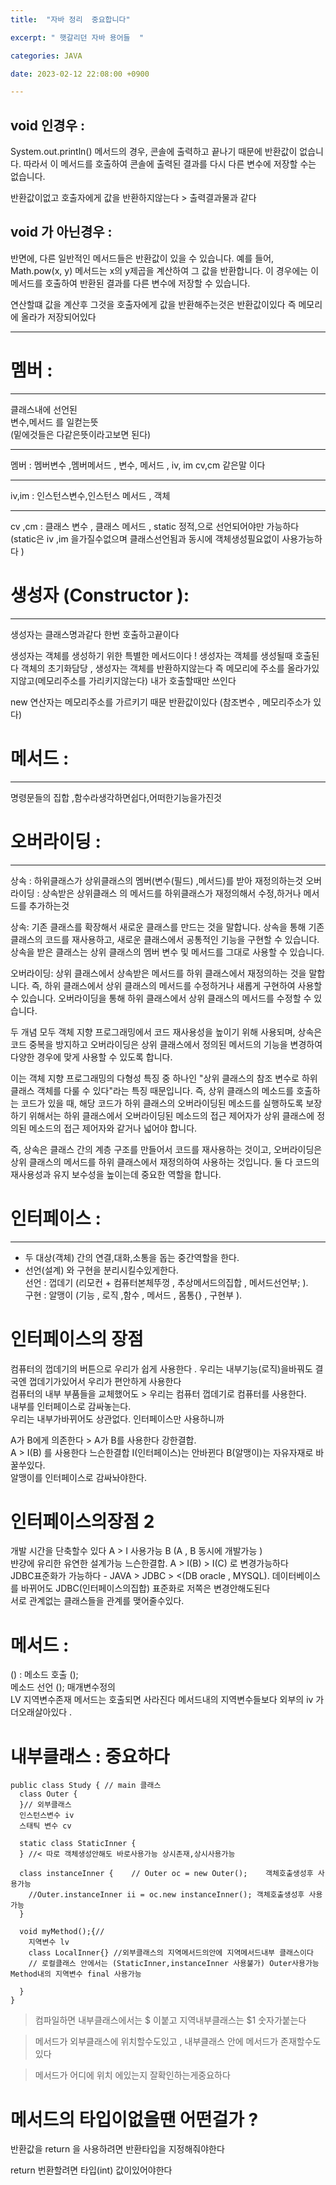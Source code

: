 ```yaml
---
title:  "자바 정리  중요합니다"

excerpt: " 햇갈리던 자바 용어들  "

categories: JAVA

date: 2023-02-12 22:08:00 +0900

---
```


## void 인경우 :
System.out.println() 메서드의 경우, 콘솔에 출력하고 끝나기 때문에 반환값이 없습니다. 따라서 이 메서드를 호출하여 콘솔에 출력된 결과를 다시 다른 변수에 저장할 수는 없습니다.   

반환값이없고 호출자에게 값을 반환하지않는다 > 출력결과물과 같다  
## void 가 아닌경우 :  
반면에, 다른 일반적인 메서드들은 반환값이 있을 수 있습니다. 예를 들어, Math.pow(x, y) 메서드는 x의 y제곱을 계산하여 그 값을 반환합니다. 이 경우에는 이 메서드를 호출하여 반환된 결과를 다른 변수에 저장할 수 있습니다.    

연산할떄 값을 계산후 그것을 호출자에게 값을 반환해주는것은 반환값이있다 즉 메모리에 올라가 저장되어있다   

----

# 멤버 : 
----
클래스내에 선언된   
변수,메서드 를 일컫는뜻   
(밑에것들은 다같은뜻이라고보면 된다)

----
멤버 : 멤버변수 ,멤버메서드 , 변수, 메서드 ,  iv, im cv,cm   같은말 이다   

----
iv,im : 인스턴스변수,인스턴스 메서드 , 객체    

---- 
cv ,cm : 클래스 변수 , 클래스 메서드 ,  static 정적,으로 선언되어야만 가능하다  (static은 iv ,im 을가질수없으며 클래스선언됨과 동시에 객체생성필요없이 사용가능하다 )  

# 생성자 (Constructor ):
----- 
생성자는 클래스명과같다 한번 호출하고끝이다

생성자는 객체를 생성하기 위한 특별한 메서드이다 ! 
생성자는 객체를 생성될때 호출된다 
객체의 초기화담당 , 
생성자는 객체를 반환하지않는다 
즉 메모리에 주소를 올라가있지않고(메모리주소를 가리키지않는다) 내가 호출할때만 쓰인다 


new 연산자는 메모리주소를 가르키기 때문 반환값이있다 (참조변수 , 메모리주소가 있다)

# 메서드 :

----

명령문들의 집합 ,함수라생각하면쉽다,어떠한기능을가진것 



# 오버라이딩 : 
-----
상속 : 하위클래스가 상위클래스의 멤버(변수(필드) ,메서드)를 받아 재정의하는것 
오버라이딩 : 상속받은 상위클래스 의 메서드를  하위클래스가 재정의해서 수정,하거나 메서드를 추가하는것 

상속: 기존 클래스를 확장해서 새로운 클래스를 만드는 것을 말합니다. 상속을 통해 기존 클래스의 코드를 재사용하고, 새로운 클래스에서 공통적인 기능을 구현할 수 있습니다. 상속을 받은 클래스는 상위 클래스의 멤버 변수 및 메서드를 그대로 사용할 수 있습니다.

오버라이딩: 상위 클래스에서 상속받은 메서드를 하위 클래스에서 재정의하는 것을 말합니다. 즉, 하위 클래스에서 상위 클래스의 메서드를 수정하거나 새롭게 구현하여 사용할 수 있습니다. 오버라이딩을 통해 하위 클래스에서 상위 클래스의 메서드를 수정할 수 있습니다.

두 개념 모두 객체 지향 프로그래밍에서 코드 재사용성을 높이기 위해 사용되며, 상속은 코드 중복을 방지하고 오버라이딩은 상위 클래스에서 정의된 메서드의 기능을 변경하여 다양한 경우에 맞게 사용할 수 있도록 합니다.

이는 객체 지향 프로그래밍의 다형성 특징 중 하나인 "상위 클래스의 참조 변수로 하위 클래스 객체를 다룰 수 있다"라는 특징 때문입니다. 즉, 상위 클래스의 메소드를 호출하는 코드가 있을 때, 해당 코드가 하위 클래스의 오버라이딩된 메소드를 실행하도록 보장하기 위해서는 하위 클래스에서 오버라이딩된 메소드의 접근 제어자가 상위 클래스에 정의된 메소드의 접근 제어자와 같거나 넓어야 합니다.

즉, 상속은 클래스 간의 계층 구조를 만들어서 코드를 재사용하는 것이고, 오버라이딩은 상위 클래스의 메서드를 하위 클래스에서 재정의하여 사용하는 것입니다. 둘 다 코드의 재사용성과 유지 보수성을 높이는데 중요한 역할을 합니다.

# 인터페이스 :
----

- 두 대상(객체) 간의 연결,대화,소통을 돕는 중간역할을 한다.  
- 선언(설계) 와 구현을 분리시킬수있게한다.  
선언 : 껍데기 (리모컨 + 컴퓨터본체뚜껑 , 추상메서드의집합 , 메서드선언부; ).  
구현 : 알맹이 (기능 , 로직 ,함수 , 메서드 , 몸통{} , 구현부 ). 

# 인터페이스의 장점 
컴퓨터의 껍데기의 버튼으로 우리가 쉽게 사용한다 . 우리는 내부기능(로직)을바꿔도 결국엔 껍데기가있어서 우리가 편안하게 사용한다   
컴퓨터의 내부 부품들을 교체했어도 > 우리는 컴퓨터 껍데기로 컴퓨터를 사용한다.  
내부를 인터페이스로 감싸놓는다.  
우리는 내부가바뀌어도 상관없다. 
인터페이스만 사용하니까   
  
A가 B에게 의존한다 > A가 B를 사용한다 강한결합.  
A > I(B) 를 사용한다 느슨한결합  I(인터페이스)는 안바뀐다 B(알맹이)는 자유자재로 바꿀쑤있다.  
알맹이를 인터페이스로 감싸놔야한다.  

# 인터페이스의장점 2 
개발 시간을 단축할수 있다     A > I 사용가능 B (A , B 동시에 개발가능 )    
뱐걍에 유리한 유연한 설계가능 느슨한결합.  A  > I(B) > I(C) 로 변경가능하다     
JDBC표준화가 가능하다  - JAVA > JDBC >  <(DB oracle , MYSQL).    데이터베이스를 바뀌어도 JDBC(인터페이스의집합) 표준화로 저쪽은 변경안해도된다     
서로 관계없는 클래스들을 관계를 맺어줄수있다.    
 
 

# 메서드 : 
() : 
메소드 호출 ();  
메소드 선언 (); 매개변수정의  
LV 지역변수존재 
메서드는 호출되면 사라진다 메서드내의 지역변수들보다 외부의 iv 가 더오래살아있다 .   

# 내부클래스 : 중요하다  

    public class Study { // main 클래스
      class Outer {
      }// 외부클래스
      인스턴스변수 iv
      스태틱 변수 cv

      static class StaticInner { 
      } //< 따로 객체생성안해도 바로사용가능 상시존재,상시사용가능

      class instanceInner {    // Outer oc = new Outer();    객체호출생성후 사용가능
        //Outer.instanceInner ii = oc.new instanceInner(); 객체호출생성후 사용가능
      }

      void myMethod();{// 
        지역변수 lv 
        class LocalInner{} //외부클래스의 지역메서드의안에 지역메서드내부 클래스이다   
        // 로컬클래스 안에서는 (StaticInner,instanceInner 사용불가) Outer사용가능 Method내의 지역변수 final 사용가능

      }
    }
    
    
>컴파일하면 내부클래스에서는 $ 이붙고 지역내부클래스는 $1 숫자가붙는다   

>메서드가 외부클래스에 위치할수도있고 , 내부클래스 안에 메서드가 존재할수도있다  

>메서드가 어디에 위치 에있는지 잘확인하는게중요하다 


#  메서드의 타입이없을땐 어떤걸가 ? 

반환값을 return 을 사용하려면 반환타입을 지정해줘야한다 

return 번환할려면  타입(int) 값이있어야한다 


